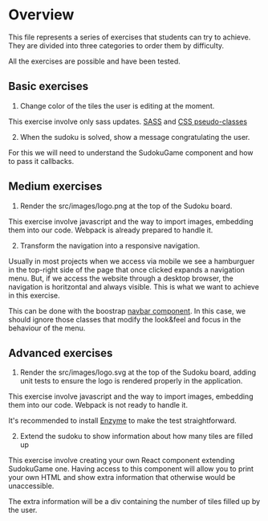 # Overview

This file represents a series of exercises that students can try to achieve. They
are divided into three categories to order them by difficulty.

All the exercises are possible and have been tested.

## Basic exercises

1. Change color of the tiles the user is editing at the moment.

This exercise involve only sass updates. [SASS](https://sass-lang.com/) and
[CSS pseudo-classes](https://www.w3schools.com/css/css_pseudo_classes.asp)

2. When the sudoku is solved, show a message congratulating the user.

For this we will need to understand the SudokuGame component and how to pass it callbacks.

## Medium exercises

1. Render the src/images/logo.png at the top of the Sudoku board.

This exercise involve javascript and the way to import images, embedding them
into our code. Webpack is already prepared to handle it.

2. Transform the navigation into a responsive navigation.

Usually in most projects when we access via mobile we see a hamburguer in the top-right
side of the page that once clicked expands a navigation menu. But, if we access
the website through a desktop browser, the navigation is horitzontal and always visible.
This is what we want to achieve in this exercise.

This can be done with the boostrap [navbar component](https://getbootstrap.com/docs/4.0/components/navbar/).
In this case, we should ignore those classes that modify the look&feel and focus
in the behaviour of the menu.

## Advanced exercises

1. Render the src/images/logo.svg at the top of the Sudoku board, adding unit
tests to ensure the logo is rendered properly in the application.

This exercise involve javascript and the way to import images, embedding them
into our code. Webpack is not ready to handle it.

It's recommended to install [Enzyme](http://airbnb.io/enzyme/docs/api/ReactWrapper/find.html)
to make the test straightforward.

2. Extend the sudoku to show information about how many tiles are filled up

This exercise involve creating your own React component extending SudokuGame one.
Having access to this component will allow you to print your own HTML and show
extra information that otherwise would be unaccessible.

The extra information will be a div containing the number of tiles filled up
by the user.
